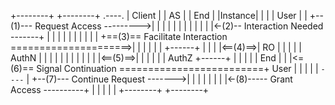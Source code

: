 +--------+                                  +--------+          .----.
| Client |                                  |   AS   |         | End  |
|Instance|                                  |        |         | User |
|        +--(1)--- Request Access --------->|        |         |      |
|        |                                  |        |         |      |
|        |<-(2)-- Interaction Needed -------+        |         |      |
|        |                                  |        |         |      |
|        +==(3)== Facilitate Interaction =====================>|      |
|        |                                  |        |         +------+
|        |                                  |        |<==(4)==>|  RO  |
|        |                                  |        |  AuthN  |      |
|        |                                  |        |         |      |
|        |                                  |        |<==(5)==>|      |
|        |                                  |        |  AuthZ  +------+
|        |                                  |        |         | End  |
|        |<=(6)== Signal Continuation =========================+ User |
|        |                                  |        |          `----`
|        +--(7)--- Continue Request ------->|        |
|        |                                  |        |
|        |<-(8)----- Grant Access ----------+        |
|        |                                  |        |
+--------+                                  +--------+

